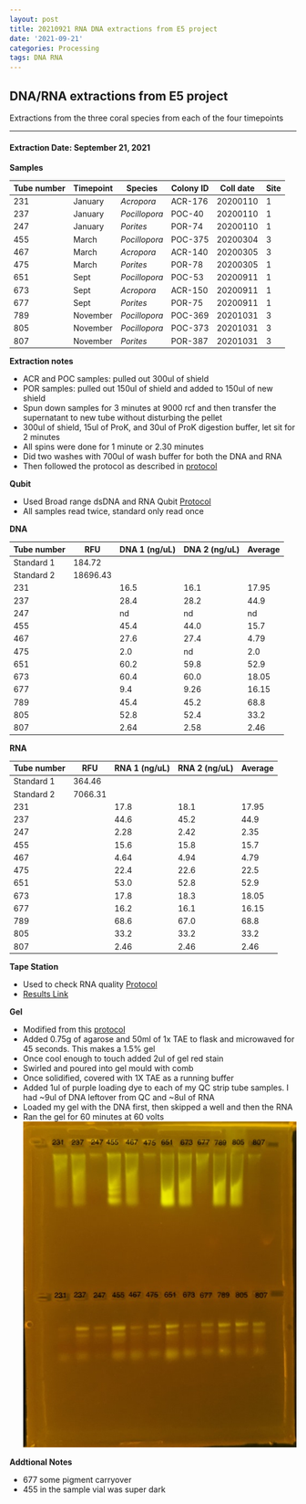 ```yaml
---
layout: post
title: 20210921 RNA DNA extractions from E5 project
date: '2021-09-21'
categories: Processing
tags: DNA RNA
---
```


## DNA/RNA extractions from E5 project

Extractions from the three coral species from each of the four timepoints

---

#### Extraction Date: September 21, 2021 
**Samples**

| Tube number 	| Timepoint	   	| Species	    | Colony ID 	| Coll date		| Site       	|
|-------------	|------------	|-------------	|-------------	|-------------	|-------------	|
| 231		 	| January	 	| *Acropora*	| ACR-176      	| 20200110   	| 1				|
| 237			| January	 	| *Pocillopora*	| POC-40	    | 20200110		| 1				|
| 247		 	| January	  	| *Porites*		| POR-74     	| 20200110  	| 1				|
| 455		 	| March		 	| *Pocillopora*	| POC-375     	| 20200304   	| 3				|
| 467			| March 		| *Acropora*	| ACR-140	    | 20200305		| 3				|
| 475		 	| March	  		| *Porites*		| POR-78    	| 20200305  	| 1				|
| 651		 	| Sept		 	| *Pocillopora* | POC-53      	| 20200911   	| 1				|
| 673			| Sept	 		| *Acropora*	| ACR-150	    | 20200911		| 1				|
| 677		 	| Sept		  	| *Porites*		| POR-75     	| 20200911  	| 1				|
| 789		 	| November	 	| *Pocillopora* | POC-369   	| 20201031   	| 3				|
| 805			| November	 	| *Pocillopora*	| POC-373	    | 20201031		| 3				|
| 807		 	| November	  	| *Porites*		| POR-387    	| 20201031  	| 3				|

**Extraction notes**
 - ACR and POC samples: pulled out 300ul of shield
 - POR samples: pulled out 150ul of shield and added to 150ul of new shield 
 - Spun down samples for 3 minutes at 9000 rcf and then transfer the supernatant to new tube without disturbing the pellet
 - 300ul of shield, 15ul of ProK, and 30ul of ProK digestion buffer, let sit for 2 minutes
 - All spins were done for 1 minute or 2.30 minutes
 - Did two washes with 700ul of wash buffer for both the DNA and RNA
 - Then followed the protocol as described in [protocol](https://github.com/emmastrand/EmmaStrand_Notebook/blob/master/_posts/2019-05-31-Zymo-Duet-RNA-DNA-Extraction-Protocol.md)


**Qubit**
 - Used Broad range dsDNA and RNA Qubit [Protocol](https://meschedl.github.io/MESPutnam_Open_Lab_Notebook/Qubit-Protocol/)
 - All samples read twice, standard only read once
 
**DNA**

| Tube number 	| RFU		   	| DNA 1 (ng/uL) | DNA 2 (ng/uL) | Average     	|
|-------------	|------------	|-------------	|-------------	|-------------	|
| Standard 1  	| 184.72	 	| 		      	| 		      	|	         	|
| Standard 2 	| 18696.43	 	| 		    	| 		    	| 	        	|
| 231		 	|		     	| 16.5	     	| 16.1	     	| 17.95        	|
| 237		 	| 			   	| 28.4      	| 28.2        	| 44.9         	|
| 247		  	|		     	| nd        	| nd        	| nd        	|
| 455		 	| 			   	| 45.4        	| 44.0        	| 15.7        	|
| 467		  	|		     	| 27.6       	| 27.4         	| 4.79        	|
| 475		 	| 			   	| 2.0        	| nd        	| 2.0         	|
| 651		  	|		     	| 60.2       	| 59.8        	| 52.9        	|
| 673		 	| 			   	| 60.4        	| 60.0         	| 18.05        	|
| 677		  	|		     	| 9.4        	| 9.26         	| 16.15        	|
| 789		 	| 			   	| 45.4        	| 45.2         	| 68.8        	|
| 805		  	|		     	| 52.8        	| 52.4        	| 33.2        	|
| 807		 	| 			   	| 2.64        	| 2.58         	| 2.46        	|


**RNA**


| Tube number 	| RFU		   	| RNA 1 (ng/uL) | RNA 2 (ng/uL) | Average     	|
|-------------	|------------	|-------------	|-------------	|-------------	|
| Standard 1  	| 364.46	 	| 		      	| 		      	|	         	|
| Standard 2 	| 7066.31	 	| 		    	| 		    	| 	        	|
| 231		 	|		     	| 17.8	     	| 18.1	     	| 17.95        	|
| 237		 	| 			   	| 44.6      	| 45.2        	| 44.9         	|
| 247		  	|		     	| 2.28        	| 2.42        	| 2.35        	|
| 455		 	| 			   	| 15.6        	| 15.8        	| 15.7        	|
| 467		  	|		     	| 4.64       	| 4.94         	| 4.79        	|
| 475		 	| 			   	| 22.4        	| 22.6        	| 22.5         	|
| 651		  	|		     	| 53.0       	| 52.8        	| 52.9        	|
| 673		 	| 			   	| 17.8        	| 18.3         	| 18.05        	|
| 677		  	|		     	| 16.2        	| 16.1         	| 16.15        	|
| 789		 	| 			   	| 68.6        	| 67.0         	| 68.8        	|
| 805		  	|		     	| 33.2        	| 33.2        	| 33.2        	|
| 807		 	| 			   	| 2.46        	| 2.46         	| 2.46        	|


**Tape Station**
 - Used to check RNA quality [Protocol](https://meschedl.github.io/MESPutnam_Open_Lab_Notebook/RNA-TapeStation-Protocol/) 
 - [Results Link](https://github.com/Kterpis/Putnam_Lab_Notebook/blob/48251aeb44e30149100db2f5398357c7824b75ca/images/tape_station/2021-09-20%20-%2015.35.44.pdf)

**Gel**
 - Modified from this [protocol](https://meschedl.github.io/MESPutnam_Open_Lab_Notebook/Gel-Protocol/)
 - Added 0.75g of agarose and 50ml of 1x TAE to flask and microwaved for 45 seconds. This makes a 1.5% gel
 - Once cool enough to touch added 2ul of gel red stain
 - Swirled and poured into gel mould with comb
 - Once solidified, covered with 1X TAE as a running buffer
 - Added 1ul of purple loading dye to each of my QC strip tube samples. I had ~9ul of DNA leftover from QC and ~8ul of RNA
 - Loaded my gel with the DNA first, then skipped a well and then the RNA
 - Ran the gel for 60 minutes at 60 volts
 ![20210921_gel.jpg](https://github.com/Kterpis/Putnam_Lab_Notebook/blob/master/images/gels/20210921_gel.jpg?raw=true)
 
 **Addtional Notes**
  - 677 some pigment carryover
  - 455 in the sample vial was super dark